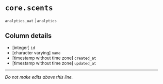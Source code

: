 # `core.scents`
`analytics_uat` | `analytics`

## Column details
* [integer]   `id`
* [character varying] `name`
* [timestamp without time zone] `created_at`
* [timestamp without time zone] `updated_at`

-------------------------------------------------------------------------------
*Do not make edits above this line.*

